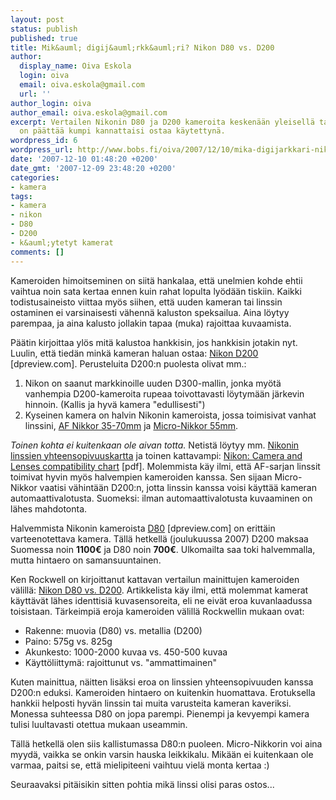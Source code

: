 ```yaml
---
layout: post
status: publish
published: true
title: Mik&auml; digij&auml;rkk&auml;ri? Nikon D80 vs. D200
author:
  display_name: Oiva Eskola
  login: oiva
  email: oiva.eskola@gmail.com
  url: ''
author_login: oiva
author_email: oiva.eskola@gmail.com
excerpt: Vertailen Nikonin D80 ja D200 kameroita keskenään yleisellä tasolla. Tarkoituksena
  on päättää kumpi kannattaisi ostaa käytettynä.
wordpress_id: 6
wordpress_url: http://www.bobs.fi/oiva/2007/12/10/mika-digijarkkari-nikon-d80-vs-d200/
date: '2007-12-10 01:48:20 +0200'
date_gmt: '2007-12-09 23:48:20 +0200'
categories:
- kamera
tags:
- kamera
- nikon
- D80
- D200
- k&auml;ytetyt kamerat
comments: []
---
```

<p>Kameroiden himoitseminen on siit&auml; hankalaa, ett&auml; unelmien kohde ehtii vaihtua noin sata kertaa ennen kuin rahat lopulta ly&ouml;d&auml;&auml;n tiskiin. Kaikki todistusaineisto viittaa my&ouml;s siihen, ett&auml; uuden kameran tai linssin ostaminen ei varsinaisesti v&auml;henn&auml; kaluston speksailua. Aina l&ouml;ytyy parempaa, ja aina kalusto jollakin tapaa (muka) rajoittaa kuvaamista.</p>
<p>P&auml;&auml;tin kirjoittaa yl&ouml;s mit&auml; kalustoa hankkisin, jos hankkisin jotakin nyt. Luulin, ett&auml; tied&auml;n mink&auml; kameran haluan ostaa: <a href="http://www.dpreview.com/reviews/nikond200/">Nikon D200</a> [dpreview.com]. Perusteluita  D200:n puolesta olivat mm.:<br />
<a id="more"></a><a id="more-6"></a></p>
<ol>
<li>Nikon on saanut markkinoille uuden D300-mallin, jonka my&ouml;t&auml; vanhempia D200-kameroita rupeaa toivottavasti l&ouml;ytym&auml;&auml;n j&auml;rkevin hinnoin. (Kallis ja hyv&auml; kamera "edullisesti")</li>
<li>Kyseinen kamera on halvin Nikonin kameroista, jossa toimisivat vanhat linssini, <a href="http://www.mir.com.my/rb/photography/companies/nikon/nikkoresources/AFNikkor/AF3570mm/index.htm">AF Nikkor 35-70mm</a> ja <a href="http://www.mir.com.my/rb/photography/companies/nikon/nikkoresources/micronikkor/55mmmicro.htm">Micro-Nikkor 55mm</a>.</li>
</ol>
<p><em>Toinen kohta ei kuitenkaan ole aivan totta.</em> Netist&auml; l&ouml;ytyy mm. <a href="http://www.kenrockwell.com/nikon/compatibility-lens.htm#dslr">Nikonin linssien yhteensopivuuskartta</a> ja toinen kattavampi: <a href="ftp://ftp.nikon-euro.com/Manuals/DrdIaQvRZv/lcm-En_02.pdf">Nikon: Camera and Lenses compatibility chart</a> [pdf]. Molemmista k&auml;y ilmi, ett&auml; AF-sarjan linssit toimivat hyvin my&ouml;s  halvempien kameroiden kanssa. Sen sijaan Micro-Nikkor vaatisi v&auml;hint&auml;&auml;n D200:n, jotta linssin kanssa voisi k&auml;ytt&auml;&auml; kameran automaattivalotusta. Suomeksi: ilman automaattivalotusta kuvaaminen on l&auml;hes mahdotonta.</p>
<p>Halvemmista Nikonin kameroista <a href="http://www.dpreview.com/reviews/nikond80/">D80</a> [dpreview.com] on eritt&auml;in varteenotettava kamera. T&auml;ll&auml; hetkell&auml; (joulukuussa 2007) D200 maksaa Suomessa noin <strong>1100&euro;</strong> ja D80 noin <strong>700&euro;</strong>. Ulkomailta saa toki halvemmalla, mutta hintaero on samansuuntainen.</p>
<p>Ken Rockwell on kirjoittanut kattavan vertailun mainittujen kameroiden v&auml;lill&auml;: <a href="http://www.kenrockwell.com/nikon/d80/vs-d200.htm">Nikon D80 vs. D200</a>. Artikkelista k&auml;y ilmi, ett&auml; molemmat kamerat k&auml;ytt&auml;v&auml;t l&auml;hes identtisi&auml; kuvasensoreita, eli ne eiv&auml;t eroa kuvanlaadussa toisistaan. T&auml;rkeimpi&auml; eroja kameroiden v&auml;lill&auml; Rockwellin mukaan ovat:</p>
<ul>
<li>Rakenne: muovia (D80) vs. metallia (D200)</li>
<li>Paino: 575g vs. 825g</li>
<li>Akunkesto: 1000-2000 kuvaa vs. 450-500 kuvaa</li>
<li>K&auml;ytt&ouml;liittym&auml;: rajoittunut vs. "ammattimainen"</li>
</ul>
<p>Kuten mainittua, n&auml;itten lis&auml;ksi eroa on linssien yhteensopivuuden kanssa D200:n eduksi. Kameroiden hintaero on kuitenkin huomattava. Erotuksella hankkii helposti hyv&auml;n linssin tai muita varusteita kameran kaveriksi. Monessa suhteessa D80 on jopa parempi. Pienempi ja kevyempi kamera tulisi luultavasti otettua mukaan useammin.</p>
<p>T&auml;ll&auml; hetkell&auml; olen siis kallistumassa D80:n puoleen. Micro-Nikkorin voi aina myyd&auml;, vaikka se onkin varsin hauska leikkikalu. Mik&auml;&auml;n ei kuitenkaan ole varmaa, paitsi se, ett&auml; mielipiteeni vaihtuu viel&auml; monta kertaa :)</p>
<p>Seuraavaksi pit&auml;isikin sitten pohtia mik&auml; linssi olisi paras ostos...</p>